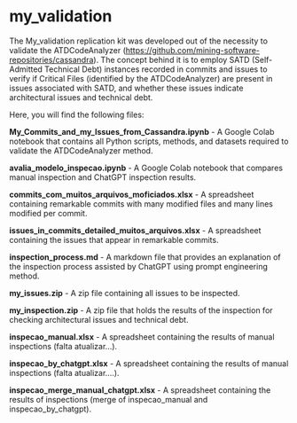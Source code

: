 # my_validation

The My_validation replication kit was developed out of the necessity to validate the ATDCodeAnalyzer (https://github.com/mining-software-repositories/cassandra). The concept behind it is to employ SATD (Self-Admitted Technical Debt) instances recorded in commits and issues to verify if Critical Files (identified by the ATDCodeAnalyzer) are present in issues associated with SATD, and whether these issues indicate architectural issues and technical debt.

Here, you will find the following files:

**My_Commits_and_my_Issues_from_Cassandra.ipynb** - A Google Colab notebook that contains all Python scripts, methods, and datasets required to validate the ATDCodeAnalyzer method.

**avalia_modelo_inspecao.ipynb** - A Google Colab notebook that compares manual inspection and ChatGPT inspection results.

**commits_com_muitos_arquivos_moficiados.xlsx** - A spreadsheet containing remarkable commits with many modified files and many lines modified per commit. 

**issues_in_commits_detailed_muitos_arquivos.xlsx** - A spreadsheet containing the issues that appear in remarkable commits.

**inspection_process.md** - A markdown file that provides an explanation of the inspection process assisted by ChatGPT using prompt engineering method.

**my_issues.zip** - A zip file containing all issues to be inspected.

**my_inspection.zip** - A zip file that holds the results of the inspection for checking architectural issues and technical debt.

**inspecao_manual.xlsx** - A spreadsheet containing the results of manual inspections (falta atualizar...).

**inspecao_by_chatgpt.xlsx** - A spreadsheet containing the results of manual inspections (falta atualizar....).

**inspecao_merge_manual_chatgpt.xlsx** - A spreadsheet containing the results of inspections (merge of inspecao_manual and inspecao_by_chatgpt).
